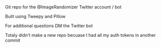 Git repo for the @ImageRandomizer Twitter account / bot 

Built using Tweepy and Pillow

For additional questions DM the Twitter bot




Totaly didn't make a new repo becuase I had all my auth tokens in another commit
